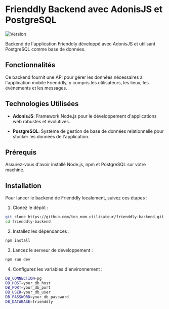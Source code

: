 # Frienddly Backend avec AdonisJS et PostgreSQL
![Version](https://img.shields.io/badge/version-1.0.0-blue)

Backend de l'application Frienddly développé avec AdonisJS et utilisant PostgreSQL comme base de données.

## Fonctionnalités

Ce backend fournit une API pour gérer les données nécessaires à l'application mobile Frienddly, y compris les utilisateurs, les lieux, les événements et les messages.

## Technologies Utilisées

- **AdonisJS**: Framework Node.js pour le développement d'applications web robustes et évolutives.
  
- **PostgreSQL**: Système de gestion de base de données relationnelle pour stocker les données de l'application.

## Prérequis

Assurez-vous d'avoir installé Node.js, npm et PostgreSQL sur votre machine.

## Installation

Pour lancer le backend de Frienddly localement, suivez ces étapes :

1. Clonez le dépôt :

```bash
git clone https://github.com/ton_nom_utilisateur/frienddly-backend.git
cd frienddly-backend
```

2. Installez les dépendances :

```bash
npm install 
```

3. Lancez le serveur de développement :

```bash
npm run dev
```

4. Configurez les variables d'environnement :

```bash
DB_CONNECTION=pg
DB_HOST=your_db_host
DB_PORT=your_db_port
DB_USER=your_db_user
DB_PASSWORD=your_db_password
DB_DATABASE=frienddly
```
